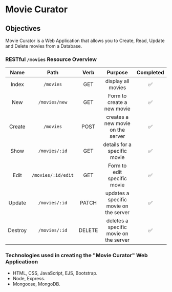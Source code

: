 # Movie Curator

## Objectives

Movie Curator is a Web Application that allows you to Create, Read, Update and Delete movies from a Database.

### RESTful `/movies` Resource Overview 

| Name | Path | Verb | Purpose | Completed |
|:----:|:-----:|:-----:|:----:|:----:|
| Index | `/movies` | GET | display all movies | ✅ |
| New | `/movies/new` | GET | Form to create a new movie | ✅ |
| Create | `/movies` | POST | creates a new movie on the server | ✅ |
| Show | `/movies/:id` | GET | details for a specific movie | ✅ |
| Edit | `/movies/:id/edit` | GET | Form to edit specific movie | ✅ |
| Update | `/movies/:id` | PATCH | updates a specific movie on the server | ✅ |
| Destroy | `/movies/:id` | DELETE | deletes a specific movie on the server | ✅ |

### Technologies used in creating the "Movie Curator" Web Applicatioon

* HTML, CSS, JavaScript, EJS, Bootstrap.
* Node, Express.
* Mongoose, MongoDB.
